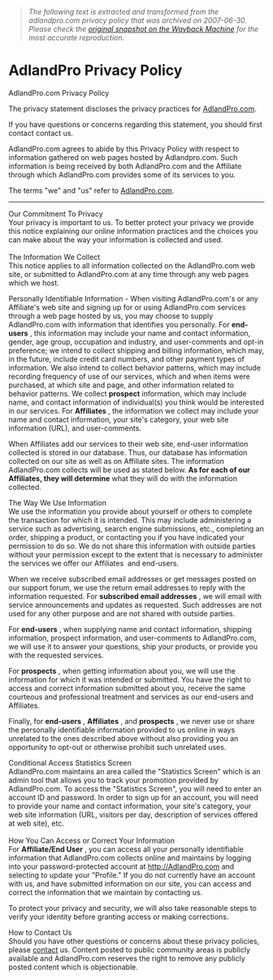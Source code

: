 > *The following text is extracted and transformed from the adlandpro.com privacy policy that was archived on 2007-06-30. Please check the [original snapshot on the Wayback Machine](https://web.archive.org/web/20070630080236id_/http%3A//www.adlandpro.com/Privacystmt.aspx) for the most accurate reproduction.*

# AdlandPro Privacy Policy

AdlandPro.com Privacy Policy

The privacy statement discloses the privacy practices for [AdlandPro.com](http://www.adlandpro.com/). 

If you have questions or concerns regarding this statement, you should first contact contact us. 

AdlandPro.com agrees to abide by this Privacy Policy with respect to information gathered on web pages hosted by Adlandpro.com. Such information is being received by both AdlandPro.com and the Affiliate through which AdlandPro.com provides some of its services to you. 

The terms "we" and "us" refer to [AdlandPro.com](http://www.adlandpro.com/).  
  
---  
Our Commitment To Privacy  
Your privacy is important to us. To better protect your privacy we provide this notice explaining our online information practices and the choices you can make about the way your information is collected and used.  
   
The Information We Collect  
This notice applies to all information collected on the AdlandPro.com web site, or submitted to AdlandPro.com at any time through any web pages which we host.

Personally Identifiable Information - When visiting AdlandPro.com's or any Affiliate's web site and signing up for or using AdlandPro.com services through a web page hosted by us, you may choose to supply AdlandPro.com with information that identifies you personally. For **end-users** , this information may include your name and contact information, gender, age group, occupation and industry, and user-comments and opt-in preference; we intend to collect shipping and billing information, which may, in the future, include credit card numbers, and other payment types of information. We also intend to collect behavior patterns, which may include recording frequency of use of our services, which and when items were purchased, at which site and page, and other information related to behavior patterns. We collect **prospect** information, which may include name, and contact information of individual(s) you think would be interested in our services. For **Affiliates** , the information we collect may include your name and contact information, your site's category, your web site information (URL), and user-comments.

When Affiliates add our services to their web site, end-user information collected is stored in our database. Thus, our database has information collected on our site as well as on Affiliate sites. The information AdlandPro.com collects will be used as stated below. **As for each of our Affiliates, they will determine** what they will do with the information collected.  
  
The Way We Use Information  
We use the information you provide about yourself or others to complete the transaction for which it is intended. This may include administering a service such as advertising, search engine submissions, etc., completing an order, shipping a product, or contacting you if you have indicated your permission to do so. We do not share this information with outside parties without your permission except to the extent that is necessary to administer the services we offer our Affiliates  and end-users.

When we receive subscribed email addresses or get messages posted on our support forum, we use the return email addresses to reply with the information requested. For **subscribed email addresses** , we will email with service announcements and updates as requested. Such addresses are not used for any other purpose and are not shared with outside parties.

For **end-users** , when supplying name and contact information, shipping information, prospect information, and user-comments to AdlandPro.com, we will use it to answer your questions, ship your products, or provide you with the requested services. 

For **prospects** , when getting information about you, we will use the information for which it was intended or submitted. You have the right to access and correct information submitted about you, receive the same courteous and professional treatment and services as our end-users and Affiliates.

Finally, for **end-users** , **Affiliates** , and **prospects** , we never use or share the personally identifiable information provided to us online in ways unrelated to the ones described above without also providing you an opportunity to opt-out or otherwise prohibit such unrelated uses.  
  
Conditional Access Statistics Screen  
AdlandPro.com maintains an area called the "Statistics Screen" which is an admin tool that allows you to track your promotion provided by  AdlandPro.com. To access the "Statistics Screen", you will need to enter an account ID and password. In order to sign up for an account, you will need to provide your name and contact information, your site's category, your web site information (URL, visitors per day, description of services offered at web site), etc.   
   
How You Can Access or Correct Your Information  
For **Affiliate/End User** , you can access all your personally identifiable information that AdlandPro.com collects online and maintains by logging into your password-protected account at http://AdlandPro.com and selecting to update your "Profile." If you do not currently have an account with us, and have submitted information on our site, you can access and correct the information that we maintain by contacting us.

To protect your privacy and security, we will also take reasonable steps to verify your identity before granting access or making corrections.  
  
How to Contact Us  
Should you have other questions or concerns about these privacy policies, please [contact](https://web.archive.org/web/20070630080236id_/http%3A//www.adlandpro.com/ContactUs.aspx) us. Content posted to public community areas is publicly available and AdlandPro.com reserves the right to remove any publicly posted content which is objectionable.
